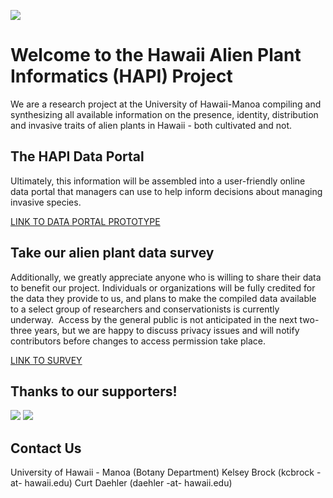 ![](https://github.com/kcbrock/The-HAPI-Project/blob/master/HAPI_Project_logo.jpg)

# Welcome to the Hawaii Alien Plant Informatics (HAPI) Project

We are a research project at the University of Hawaii-Manoa compiling and synthesizing all available information on the presence, identity, distribution and invasive traits of alien plants in Hawaii - both cultivated and not. 

## The HAPI Data Portal
Ultimately, this information will be assembled into a user-friendly online data portal that managers can use to help inform decisions about managing invasive species.

[LINK TO DATA PORTAL PROTOTYPE](https://www.surveygizmo.com/s3/4291223/Hawaii-Alien-Plant-Informatics-HAPI-Project-Alien-Plant-Data-Survey)

## Take our alien plant data survey
Additionally, we greatly appreciate anyone who is willing to share their data to benefit our project. Individuals or organizations will be fully credited for the data they provide to us, and plans to make the compiled data available to a select group of researchers and conservationists is currently underway.  Access by the general public is not anticipated in the next two-three years, but we are happy to discuss privacy issues and will notify contributors before changes to access permission take place.

[LINK TO SURVEY](https://www.surveygizmo.com/s3/4291223/Hawaii-Alien-Plant-Informatics-HAPI-Project-Alien-Plant-Data-Survey)

## Thanks to our supporters!
![](https://github.com/kcbrock/The-HAPI-Project/blob/master/HISC-logo-green2.png)
![](https://github.com/kcbrock/The-HAPI-Project/blob/master/PCSU_logo.jpg)

## Contact Us

University of Hawaii - Manoa (Botany Department)
Kelsey Brock (kcbrock -at- hawaii.edu)
Curt Daehler (daehler -at- hawaii.edu)
